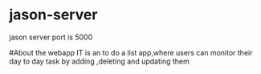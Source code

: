 # jason-server
jason server port is 5000


#About the webapp
IT is an to do a list app,where users can monitor their day to day task by adding ,deleting and updating them


